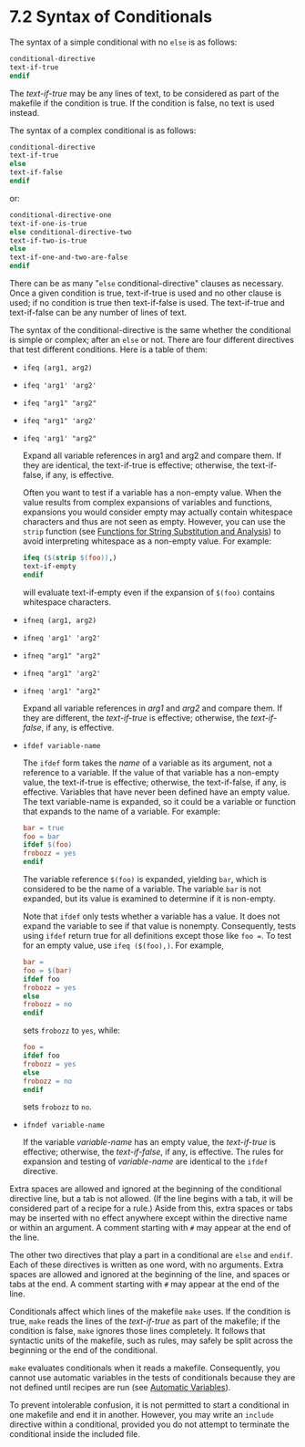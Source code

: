# 7.2 Syntax of Conditionals

The syntax of a simple conditional with no `else` is as follows:

```makefile
conditional-directive
text-if-true
endif
```

The _text-if-true_ may be any lines of text, to be considered as part of the makefile if the condition is true.
If the condition is false, no text is used instead.

The syntax of a complex conditional is as follows:

```makefile
conditional-directive
text-if-true
else
text-if-false
endif
```

or:

```makefile
conditional-directive-one
text-if-one-is-true
else conditional-directive-two
text-if-two-is-true
else
text-if-one-and-two-are-false
endif
```

There can be as many "`else` conditional-directive" clauses as necessary.
Once a given condition is true, text-if-true is used and no other clause is used;
if no condition is true then text-if-false is used.
The text-if-true and text-if-false can be any number of lines of text.

The syntax of the conditional-directive is the same whether the conditional is simple or complex;
after an `else` or not.
There are four different directives that test different conditions.
Here is a table of them:

- `ifeq (arg1, arg2)`
- `ifeq 'arg1' 'arg2'`
- `ifeq "arg1" "arg2"`
- `ifeq "arg1" 'arg2'`
- `ifeq 'arg1' "arg2"`

  Expand all variable references in arg1 and arg2 and compare them.
  If they are identical, the text-if-true is effective;
  otherwise, the text-if-false, if any, is effective.

  Often you want to test if a variable has a non-empty value.
  When the value results from complex expansions of variables and functions, expansions you would consider empty may actually contain whitespace characters and thus are not seen as empty.
  However, you can use the `strip` function (see [Functions for String Substitution and Analysis](./text-functions)) to avoid interpreting whitespace as a non-empty value.
  For example:

  ```makefile
  ifeq ($(strip $(foo)),)
  text-if-empty
  endif
  ```

  will evaluate text-if-empty even if the expansion of `$(foo)` contains whitespace characters.

- `ifneq (arg1, arg2)`
- `ifneq 'arg1' 'arg2'`
- `ifneq "arg1" "arg2"`
- `ifneq "arg1" 'arg2'`
- `ifneq 'arg1' "arg2"`

  Expand all variable references in _arg1_ and _arg2_ and compare them.
  If they are different, the _text-if-true_ is effective;
  otherwise, the _text-if-false_, if any, is effective.

- `ifdef variable-name`

  The `ifdef` form takes the _name_ of a variable as its argument, not a reference to a variable.
  If the value of that variable has a non-empty value, the text-if-true is effective;
  otherwise, the text-if-false, if any, is effective.
  Variables that have never been defined have an empty value.
  The text variable-name is expanded, so it could be a variable or function that expands to the name of a variable.
  For example:

  ```makefile
  bar = true
  foo = bar
  ifdef $(foo)
  frobozz = yes
  endif
  ```

  The variable reference `$(foo)` is expanded, yielding `bar`, which is considered to be the name of a variable.
  The variable `bar` is not expanded, but its value is examined to determine if it is non-empty.

  Note that `ifdef` only tests whether a variable has a value.
  It does not expand the variable to see if that value is nonempty.
  Consequently, tests using `ifdef` return true for all definitions except those like `foo =`.
  To test for an empty value, use `ifeq ($(foo),)`. For example,

  ```makefile
  bar =
  foo = $(bar)
  ifdef foo
  frobozz = yes
  else
  frobozz = no
  endif
  ```

  sets `frobozz` to `yes`, while:

  ```makefile
  foo =
  ifdef foo
  frobozz = yes
  else
  frobozz = no
  endif
  ```

  sets `frobozz` to `no`.

- `ifndef variable-name`

  If the variable _variable-name_ has an empty value, the _text-if-true_ is effective;
  otherwise, the _text-if-false_, if any, is effective.
  The rules for expansion and testing of _variable-name_ are identical to the `ifdef` directive.

Extra spaces are allowed and ignored at the beginning of the conditional directive line, but a tab is not allowed.
(If the line begins with a tab, it will be considered part of a recipe for a rule.)
Aside from this, extra spaces or tabs may be inserted with no effect anywhere except within the directive name or within an argument.
A comment starting with `#` may appear at the end of the line.

The other two directives that play a part in a conditional are `else` and `endif`.
Each of these directives is written as one word, with no arguments.
Extra spaces are allowed and ignored at the beginning of the line, and spaces or tabs at the end.
A comment starting with `#` may appear at the end of the line.

Conditionals affect which lines of the makefile `make` uses.
If the condition is true, `make` reads the lines of the _text-if-true_ as part of the makefile;
if the condition is false, `make` ignores those lines completely.
It follows that syntactic units of the makefile, such as rules, may safely be split across the beginning or the end of the conditional.

`make` evaluates conditionals when it reads a makefile.
Consequently, you cannot use automatic variables in the tests of conditionals because they are not defined until recipes are run (see [Automatic Variables](./automatic-variables)).

To prevent intolerable confusion, it is not permitted to start a conditional in one makefile and end it in another.
However, you may write an `include` directive within a conditional, provided you do not attempt to terminate the conditional inside the included file.
